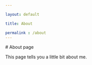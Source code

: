 ```yaml
---

layout: default

title: About

permalink : /about
---
```


\# About page



This page tells you a little bit about me.

